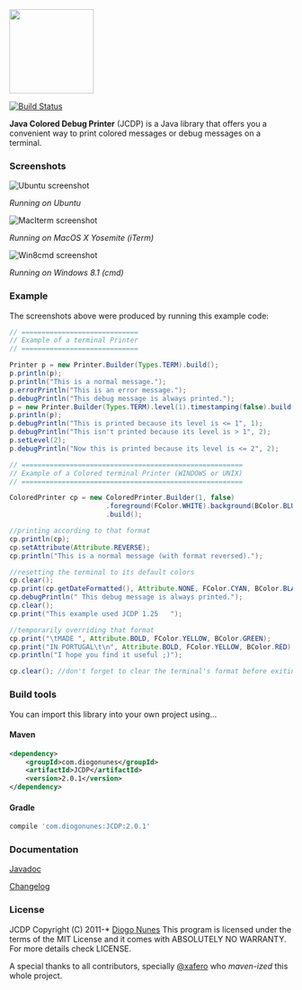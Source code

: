 <img src="https://raw.githubusercontent.com/dialex/JCDP/master/doc/img/JCDP-logo.png" width="150">

[![Build Status](https://travis-ci.org/dialex/JCDP.png?branch=master)](https://travis-ci.org/dialex/JCDP)

**Java Colored Debug Printer** (JCDP) is a Java library that offers you a convenient way to print colored messages or debug messages on a terminal.

### Screenshots

![Ubuntu screenshot](https://raw.githubusercontent.com/dialex/JCDP/master/doc/img/ubuntu-console.png)

*Running on Ubuntu*

![MacIterm screenshot](https://raw.githubusercontent.com/dialex/JCDP/master/doc/img/mac-iterm.png)

*Running on MacOS X Yosemite (iTerm)*

![Win8cmd screenshot](https://raw.githubusercontent.com/dialex/JCDP/master/doc/img/win8-cmd.png)

*Running on Windows 8.1 (cmd)*

### Example

The screenshots above were produced by running this example code:

```java
// =============================
// Example of a terminal Printer
// =============================

Printer p = new Printer.Builder(Types.TERM).build();
p.println(p);
p.println("This is a normal message.");
p.errorPrintln("This is an error message.");
p.debugPrintln("This debug message is always printed.");
p = new Printer.Builder(Types.TERM).level(1).timestamping(false).build();
p.println(p);
p.debugPrintln("This is printed because its level is <= 1", 1);
p.debugPrintln("This isn't printed because its level is > 1", 2);
p.setLevel(2);
p.debugPrintln("Now this is printed because its level is <= 2", 2);

// =======================================================
// Example of a Colored terminal Printer (WINDOWS or UNIX)
// =======================================================

ColoredPrinter cp = new ColoredPrinter.Builder(1, false)
                        .foreground(FColor.WHITE).background(BColor.BLUE)   //setting format
                        .build();

//printing according to that format
cp.println(cp);
cp.setAttribute(Attribute.REVERSE);
cp.println("This is a normal message (with format reversed).");

//resetting the terminal to its default colors
cp.clear();
cp.print(cp.getDateFormatted(), Attribute.NONE, FColor.CYAN, BColor.BLACK);
cp.debugPrintln(" This debug message is always printed.");
cp.clear();
cp.print("This example used JCDP 1.25   ");

//temporarily overriding that format
cp.print("\tMADE ", Attribute.BOLD, FColor.YELLOW, BColor.GREEN);
cp.print("IN PORTUGAL\t\n", Attribute.BOLD, FColor.YELLOW, BColor.RED);
cp.println("I hope you find it useful ;)");

cp.clear(); //don't forget to clear the terminal's format before exiting
```

### Build tools

You can import this library into your own project using...

#### Maven
 
```xml
<dependency>
    <groupId>com.diogonunes</groupId>
    <artifactId>JCDP</artifactId>
    <version>2.0.1</version>
</dependency>
```

#### Gradle

```javascript
compile 'com.diogonunes:JCDP:2.0.1'
```

### Documentation

[Javadoc](http://dialex.github.io/JCDP/javadoc/)

[Changelog](changelog.md)

### License

JCDP  Copyright (C) 2011-*  [Diogo Nunes](http://www.diogonunes.com/)
This program is licensed under the terms of the MIT License and it comes with ABSOLUTELY NO WARRANTY. For more details check LICENSE.

A special thanks to all contributors, specially [@xafero](https://github.com/xafero) who _maven-ized_ this whole project.
